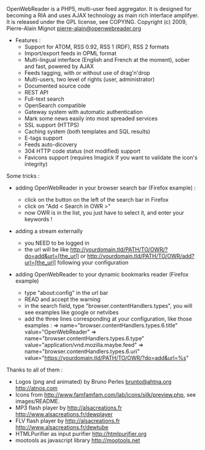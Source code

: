 OpenWebReader is a PHP5, multi-user feed aggregator. It is designed for becoming a RIA and uses AJAX technology as main rich interface amplifyer. 
It is released under the GPL license, see COPYING.
Copyright (c) 2009, Pierre-Alain Mignot <pierre-alain@openwebreader.org>

- Features :
    * Support for ATOM, RSS 0.92, RSS 1 (RDF), RSS 2 formats
    * Import/export feeds in OPML format
    * Multi-lingual interface (English and French at the moment), sober and fast, powered by AJAX
    * Feeds tagging, with or without use of drag'n'drop
    * Multi-users, two level of rights (user, administrator)
    * Documented source code
    * REST API
    * Full-text search
    * OpenSearch compatible
    * Gateway system with automatic authentication
    * Mark some news easily into most spreaded services
    * SSL support (HTTPS)
    * Caching system (both templates and SQL results)
    * E-tags support
    * Feeds auto-dicovery
    * 304 HTTP code status (not modified) support
    * Favicons support (requires Imagick if you want to validate the icon's integrity)

Some tricks :
- adding OpenWebReader in your browser search bar (Firefox example) :
    * click on the button on the left of the search bar in Firefox
    * click on "Add < Search in OWR >"
    * now OWR is in the list, you just have to select it, and enter your keywords !

- adding a stream externally
    * you NEED to be logged in
    * the url will be like http://yourdomain.tld/PATH/TO/OWR/?do=add&url=[the_url] or http://yourdomain.tld/PATH/TO/OWR/add?url=[the_url] following your configuration

- adding OpenWebReader to your dynamic bookmarks reader (Firefox example)
    * type "about:config" in the url bar
    * READ and accept the warning
    * in the search field, type "browser.contentHandlers.types", you will see examples like google or netvibes
    * add the three lines corresponding at your configuration, like those examples :
        => name="browser.contentHandlers.types.6.title" value="OpenWebReader"
        => name="browser.contentHandlers.types.6.type" value="application/vnd.mozilla.maybe.feed"
        => name="browser.contentHandlers.types.6.uri" value="https://yourdomain.tld/PATH/TO/OWR/?do=add&url=%s"


Thanks to all of them :
- Logos (png and animated) by Bruno Perles <brunto@ahtna.org> <http://atnos.com>
- Icons from http://www.famfamfam.com/lab/icons/silk/preview.php, see images/README.
- MP3 flash player by <http://alsacreations.fr> <http://www.alsacreations.fr/dewplayer>
- FLV flash player by <http://alsacreations.fr> <http://www.alsacreations.fr/dewtube>
- HTMLPurifier as input purifier <http://htmlpurifier.org>
- mootools as javascript library <http://mootools.net>
